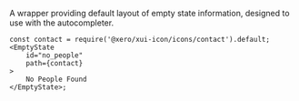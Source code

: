 A wrapper providing default layout of empty state information, designed to use with the autocompleter.

```
const contact = require('@xero/xui-icon/icons/contact').default;
<EmptyState
	id="no_people"
	path={contact}
>
	No People Found
</EmptyState>;
```
